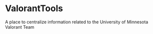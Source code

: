 # ValorantTools
A place to centralize information related to the University of Minnesota Valorant Team
